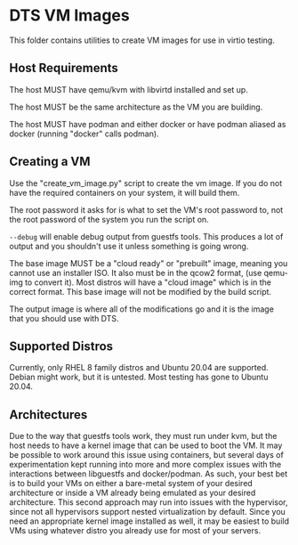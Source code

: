 # DTS VM Images

This folder contains utilities to create VM 
images for use in virtio testing.

## Host Requirements

The host MUST have qemu/kvm with libvirtd installed
and set up. 

The host MUST be the same architecture as the VM
you are building.

The host MUST have podman and either docker or have podman
aliased as docker (running "docker" calls podman).

## Creating a VM

Use the "create_vm_image.py" script to create the vm image.
If you do not have the required containers on your system,
it will build them. 

The root password it asks for is what to set the VM's 
root password to, not the root password of the system
you run the script on. 

``` --debug ``` will enable debug output from guestfs 
tools. This produces a lot of output and you shouldn't
use it unless something is going wrong.

The base image MUST be a "cloud ready" or "prebuilt"
image, meaning you cannot use an installer ISO. It also
must be in the qcow2 format, (use qemu-img to convert it).
Most distros will have a "cloud image" which is in the 
correct format. This base image will not be modified
by the build script.

The output image is where all of the modifications go and
it is the image that you should use with DTS.

## Supported Distros

Currently, only RHEL 8 family distros and Ubuntu 20.04 are 
supported. Debian might work, but it is untested. Most
testing has gone to Ubuntu 20.04. 

## Architectures

Due to the way that guestfs tools work, they must run 
under kvm, but the host needs to have a kernel image 
that can be used to boot the VM. It may be possible
to work around this issue using containers, but 
several days of experimentation kept running into 
more and more complex issues with the interactions
between libguestfs and docker/podman. As such,
your best bet is to build your VMs on either a 
bare-metal system of your desired architecture
or inside a VM already being emulated as your desired 
architecture. This second approach may run into
issues with the hypervisor, since not all hypervisors 
support nested virtualization by default. Since you need
an appropriate kernel image installed as well, it may
be easiest to build VMs using whatever distro you already
use for most of your servers.
